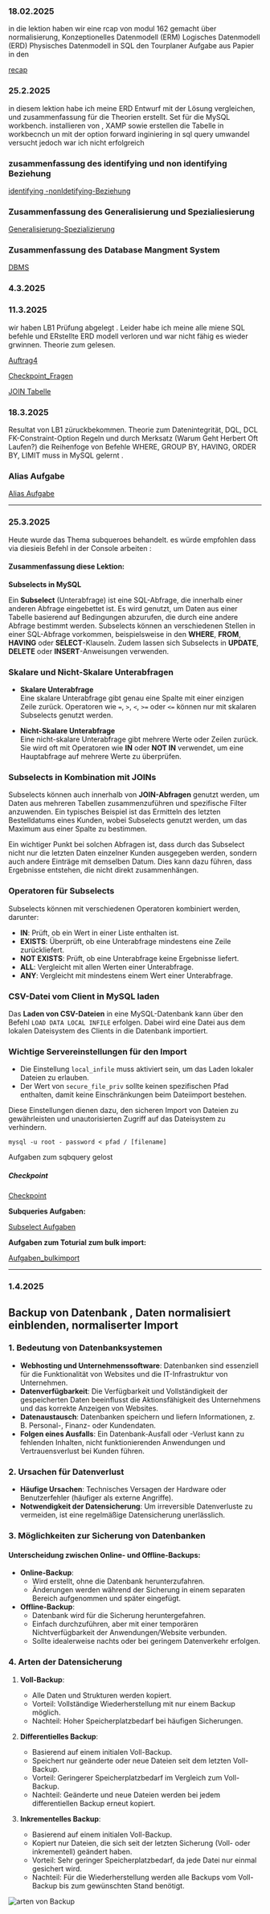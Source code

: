 ### 18.02.2025
in die lektion haben wir eine rcap von modul 162 gemacht über normalisierung, Konzeptionelles Datenmodell (ERM)
Logisches Datenmodell (ERD)
Physisches Datenmodell in SQL 
den Tourplaner Aufgabe aus Papier in den

[recap](recap.md)  
### 25.2.2025

in  diesem lektion habe ich meine ERD Entwurf mit der Lösung vergleichen, 
und zusammenfassung  für die Theorien erstellt. Set für die MySQL workbench. installieren von , XAMP sowie erstellen die Tabelle in  workbecnch un mit der option forward inginiering in sql query umwandel versucht jedoch war ich nicht erfolgreich 

### zusammenfassung des identifying und non identifying Beziehung 

[identifying -nonIdetifying-Beziehung]((non)identifying-Relation.md)

### Zusammenfassung des Generalisierung und Spezialiesierung

[Generalisierung-Spezializierung](Genralisierug&spezialisierung.md)

### Zusammenfassung des Database Mangment System 

[DBMS](DBMS.md)



### 4.3.2025

### 11.3.2025
wir haben LB1 Prüfung abgelegt . Leider habe ich meine alle miene SQL befehle und ERstellte ERD modell verloren und war nicht fähig es wieder grwinnen.
Theorie zum        gelesen.


[Auftrag4](Auftrag_4.Tag.md)


[Checkpoint_Fragen](4.Tag_Checkpoint.md)

[JOIN Tabelle](join.md)
### 18.3.2025 
Resultat von LB1 züruckbekommen. Theorie zum Datenintegrität, DQL, DCL FK-Constraint-Option Regeln  und durch Merksatz (Warum Geht Herbert Oft Laufen?)
die Reihenfoge von Befehle   WHERE, GROUP BY, HAVING, ORDER BY, LIMIT muss in MySQL  gelernt .

### Alias Aufgabe
[Alias Aufgabe](alias_Auftrag.md)

---
### 25.3.2025
Heute  wurde das Thema subqueroes behandelt.
 es würde empfohlen dass via diesieis Befehl in der Console arbeiten :
#### Zusammenfassung diese Lektion:

**Subselects in MySQL**  

Ein **Subselect** (Unterabfrage) ist eine SQL-Abfrage, die innerhalb einer anderen Abfrage eingebettet ist. Es wird genutzt, um Daten aus einer Tabelle basierend auf Bedingungen abzurufen, die durch eine andere Abfrage bestimmt werden. Subselects können an verschiedenen Stellen in einer SQL-Abfrage vorkommen, beispielsweise in den **WHERE**, **FROM**, **HAVING** oder **SELECT**-Klauseln. Zudem lassen sich Subselects in **UPDATE**, **DELETE** oder **INSERT**-Anweisungen verwenden.  

### **Skalare und Nicht-Skalare Unterabfragen**  

- **Skalare Unterabfrage**  
  Eine skalare Unterabfrage gibt genau eine Spalte mit einer einzigen Zeile zurück. Operatoren wie `=`, `>`, `<`, `>=` oder `<=` können nur mit skalaren Subselects genutzt werden.  

- **Nicht-Skalare Unterabfrage**  
  Eine nicht-skalare Unterabfrage gibt mehrere Werte oder Zeilen zurück. Sie wird oft mit Operatoren wie **IN** oder **NOT IN** verwendet, um eine Hauptabfrage auf mehrere Werte zu überprüfen.  

### **Subselects in Kombination mit JOINs**  

Subselects können auch innerhalb von **JOIN-Abfragen** genutzt werden, um Daten aus mehreren Tabellen zusammenzuführen und spezifische Filter anzuwenden. Ein typisches Beispiel ist das Ermitteln des letzten Bestelldatums eines Kunden, wobei Subselects genutzt werden, um das Maximum aus einer Spalte zu bestimmen.  

Ein wichtiger Punkt bei solchen Abfragen ist, dass durch das Subselect nicht nur die letzten Daten einzelner Kunden ausgegeben werden, sondern auch andere Einträge mit demselben Datum. Dies kann dazu führen, dass Ergebnisse entstehen, die nicht direkt zusammenhängen.  

### **Operatoren für Subselects**  

Subselects können mit verschiedenen Operatoren kombiniert werden, darunter:  
- **IN**: Prüft, ob ein Wert in einer Liste enthalten ist.  
- **EXISTS**: Überprüft, ob eine Unterabfrage mindestens eine Zeile zurückliefert.  
- **NOT EXISTS**: Prüft, ob eine Unterabfrage keine Ergebnisse liefert.  
- **ALL**: Vergleicht mit allen Werten einer Unterabfrage.  
- **ANY**: Vergleicht mit mindestens einem Wert einer Unterabfrage.  

### **CSV-Datei vom Client in MySQL laden**  

Das **Laden von CSV-Dateien** in eine MySQL-Datenbank kann über den Befehl `LOAD DATA LOCAL INFILE` erfolgen. Dabei wird eine Datei aus dem lokalen Dateisystem des Clients in die Datenbank importiert.  

### **Wichtige Servereinstellungen für den Import**  

- Die Einstellung `local_infile` muss aktiviert sein, um das Laden lokaler Dateien zu erlauben.  
- Der Wert von `secure_file_priv` sollte keinen spezifischen Pfad enthalten, damit keine Einschränkungen beim Dateiimport bestehen.  

Diese Einstellungen dienen dazu, den sicheren Import von Dateien zu gewährleisten und unautorisierten Zugriff auf das Dateisystem zu verhindern.



```
mysql -u root - password < pfad / [filename]
```
Aufgaben zum sqbquery gelost 
##### Checkpoint 
[Checkpoint](checkpoint5.md)

**Subqueries Aufgaben:**

[Subselect Aufgaben](subselect.md)

**Aufgaben zum Toturial zum bulk import:**

[Aufgaben_bulkimport ](toturial5.md)
[](.md)

---
### 1.4.2025

## Backup von Datenbank , Daten normalisiert einblenden, normaliserter  Import 

### **1. Bedeutung von Datenbanksystemen**
- **Webhosting und Unternehmenssoftware**: Datenbanken sind essenziell für die Funktionalität von Websites und die IT-Infrastruktur von Unternehmen.
- **Datenverfügbarkeit**: Die Verfügbarkeit und Vollständigkeit der gespeicherten Daten beeinflusst die Aktionsfähigkeit des Unternehmens und das korrekte Anzeigen von Websites.
- **Datenaustausch**: Datenbanken speichern und liefern Informationen, z. B. Personal-, Finanz- oder Kundendaten.
- **Folgen eines Ausfalls**: Ein Datenbank-Ausfall oder -Verlust kann zu fehlenden Inhalten, nicht funktionierenden Anwendungen und Vertrauensverlust bei Kunden führen.

### **2. Ursachen für Datenverlust**
- **Häufige Ursachen**: Technisches Versagen der Hardware oder Benutzerfehler (häufiger als externe Angriffe).
- **Notwendigkeit der Datensicherung**: Um irreversible Datenverluste zu vermeiden, ist eine regelmäßige Datensicherung unerlässlich.


### **3. Möglichkeiten zur Sicherung von Datenbanken**
#### **Unterscheidung zwischen Online- und Offline-Backups**:
- **Online-Backup**:
  - Wird erstellt, ohne die Datenbank herunterzufahren.
  - Änderungen werden während der Sicherung in einem separaten Bereich aufgenommen und später eingefügt.
- **Offline-Backup**:
  - Datenbank wird für die Sicherung heruntergefahren.
  - Einfach durchzuführen, aber mit einer temporären Nichtverfügbarkeit der Anwendungen/Website verbunden.
  - Sollte idealerweise nachts oder bei geringem Datenverkehr erfolgen.


### **4. Arten der Datensicherung**
1. **Voll-Backup**:
   - Alle Daten und Strukturen werden kopiert.
   - Vorteil: Vollständige Wiederherstellung mit nur einem Backup möglich.
   - Nachteil: Hoher Speicherplatzbedarf bei häufigen Sicherungen.

2. **Differentielles Backup**:
   - Basierend auf einem initialen Voll-Backup.
   - Speichert nur geänderte oder neue Dateien seit dem letzten Voll-Backup.
   - Vorteil: Geringerer Speicherplatzbedarf im Vergleich zum Voll-Backup.
   - Nachteil: Geänderte und neue Dateien werden bei jedem differentiellen Backup erneut kopiert.

3. **Inkrementelles Backup**:
   - Basierend auf einem initialen Voll-Backup.
   - Kopiert nur Dateien, die sich seit der letzten Sicherung (Voll- oder inkrementell) geändert haben.
   - Vorteil: Sehr geringer Speicherplatzbedarf, da jede Datei nur einmal gesichert wird.
   - Nachteil: Für die Wiederherstellung werden alle Backups vom Voll-Backup bis zum gewünschten Stand benötigt.

![arten von Backup](/subquery_pic/backup.png)


